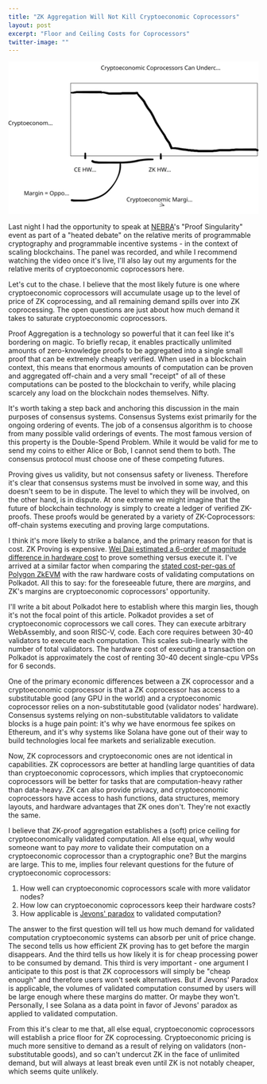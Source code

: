 ```yaml
---
title: "ZK Aggregation Will Not Kill Cryptoeconomic Coprocessors"
layout: post
excerpt: "Floor and Ceiling Costs for Coprocessors"
twitter-image: ""
---
```


![](/assets/images/proofs_vs_incentives/undercut.svg)

Last night I had the opportunity to speak at [NEBRA](https://www.nebra.one/)'s "Proof Singularity" event as part of a "heated debate" on the relative merits of programmable cryptography and programmable incentive systems - in the context of scaling blockchains. The panel was recorded, and while I recommend watching the video once it's live, I'll also lay out my arguments for the relative merits of cryptoeconomic coprocessors here.

Let's cut to the chase. I believe that the most likely future is one where cryptoeconomic coprocessors will accumulate usage up to the level of price of ZK coprocessing, and all remaining demand spills over into ZK coprocessing. The open questions are just about how much demand it takes to saturate cryptoeconomic coprocessors.

Proof Aggregation is a technology so powerful that it can feel like it's bordering on magic. To briefly recap, it enables practically unlimited amounts of zero-knowledge proofs to be aggregated into a single small proof that can be extremely cheaply verified. When used in a blockchain context, this means that enormous amounts of computation can be proven and aggregated off-chain and a very small "receipt" of all of these computations can be posted to the blockchain to verify, while placing scarcely any load on the blockchain nodes themselves. Nifty.

It's worth taking a step back and anchoring this discussion in the main purposes of consensus systems. Consensus Systems exist primarily for the ongoing ordering of events. The job of a consensus algorithm is to choose from many possible valid orderings of events. The most famous version of this property is the Double-Spend Problem. While it would be valid for me to send my coins to either Alice or Bob, I cannot send them to both. The consensus protocol must choose one of these competing futures.

Proving gives us validity, but not consensus safety or liveness. Therefore it's clear that consensus systems must be involved in some way, and this doesn't seem to be in dispute. The level to which they will be involved, on the other hand, is in dispute. At one extreme we might imagine that the future of blockchain technology is simply to create a ledger of verified ZK-proofs. These proofs would be generated by a variety of ZK-Coprocessors: off-chain systems executing and proving large computations.

I think it's more likely to strike a balance, and the primary reason for that is cost. ZK Proving is expensive. [Wei Dai estimated a 6-order of magnitude difference in hardware cost](https://twitter.com/_weidai/status/1732436027388871100) to prove something versus execute it. I've arrived at a similar factor when comparing the [stated cost-per-gas of Polygon ZkEVM](https://twitter.com/eduadiez/status/1623723409115938820) with the raw hardware costs of validating computations on Polkadot. All this to say: for the foreseeable future, there are _margins_, and ZK's margins are cryptoeconomic coprocessors' opportunity.

I'll write a bit about Polkadot here to establish where this margin lies, though it's not the focal point of this article. Polkadot provides a set of cryptoeconomic coprocessors we call cores. They can execute arbitrary WebAssembly, and soon RISC-V, code. Each core requires between 30-40 validators to execute each computation. This scales sub-linearly with the number of total validators. The hardware cost of executing a transaction on Polkadot is approximately the cost of renting 30-40 decent single-cpu VPSs for 6 seconds.

One of the primary economic differences between a ZK coprocessor and a cryptoeconomic coprocessor is that a ZK coprocessor has access to a substitutable good (any GPU in the world) and a cryptoeconomic coprocessor relies on a non-substitutable good (validator nodes' hardware). Consensus systems relying on non-substitutable validators to validate blocks is a huge pain point: it's why we have enormous fee spikes on Ethereum, and it's why systems like Solana have gone out of their way to build technologies local fee markets and serializable execution. 

Now, ZK coprocessors and cryptoeconomic ones are not identical in capabilities. ZK coprocessors are better at handling large quantities of data than cryptoeconomic coprocessors, which implies that cryptoeconomic coprocessors will be better for tasks that are computation-heavy rather than data-heavy. ZK can also provide privacy, and cryptoeconomic coprocessors have access to hash functions, data structures, memory layouts, and hardware advantages that ZK ones don't. They're not exactly the same.

I believe that ZK-proof aggregation establishes a (soft) price ceiling for cryptoeconomically validated computation. All else equal, why would someone want to pay _more_ to validate their computation on a cryptoeconomic coprocessor than a cryptographic one? But the margins are large. This to me, implies four relevant questions for the future of cryptoeconomic coprocessors:
  1. How well can cryptoeconomic coprocessors scale with more validator nodes?
  2. How low can cryptoeconomic coprocessors keep their hardware costs?
  3. How applicable is [Jevons' paradox](https://en.wikipedia.org/wiki/Jevons_paradox) to validated computation?

The answer to the first question will tell us how much demand for validated computation cryptoeconomic systems can absorb per unit of price change. The second tells us how efficient ZK proving has to get before the margin disappears. And the third tells us how likely it is for cheap processing power to be consumed by demand. This third is very important - one argument I anticipate to this post is that ZK coprocessors will simply be "cheap enough" and therefore users won't seek alternatives. But if Jevons' Paradox is applicable, the volumes of validated computation consumed by users will be large enough where these margins do matter. Or maybe they won't. Personally, I see Solana as a data point in favor of Jevons' paradox as applied to validated computation.

From this it's clear to me that, all else equal, cryptoeconomic coprocessors will establish a price floor for ZK coprocessing. Cryptoeconomic pricing is much more sensitive to demand as a result of relying on validators (non-substitutable goods), and so can't undercut ZK in the face of unlimited demand, but will always at least break even until ZK is not notably cheaper, which seems quite unlikely.

